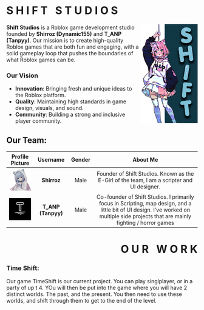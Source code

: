 <div class="shift-studios">
  <h1 align="left"><strong>S H I F T &nbsp; S T U D I O S</strong></h1>
</div>

<img align="right" src="assets/shiftVerticalAnime.png" height="260px"/> 

**Shift Studios** is a Roblox game development studio founded by **Shirroz (Dynamic155)** and **T_ANP (Tanpyy)**. Our mission is to
create high-quality Roblox games that are both fun and engaging, with a solid gameplay loop that pushes the boundaries
of what Roblox games can be.

### Our Vision
- **Innovation**: Bringing fresh and unique ideas to the Roblox platform.
- **Quality**: Maintaining high standards in game design, visuals, and sound.
- **Community**: Building a strong and inclusive player community.

## Our Team:

<table>
  <thead>
  <tr>
    <th>Profile Picture</th>
    <th>Username</th>
    <th>Gender</th>
    <th>About Me</th>
  </tr>
</thead>
<tbody>
    <tr>
      <td align="center">
        <img src="assets/profilePictures/shiroPFP.png" alt="Shirroz Profile Picture" width="100">
      </td>
      <td align="center"><strong>Shirroz</strong></td>
      <td align="center">Male</td>
      <td align="center">Founder of Shift Studios. Known as the E-Girl of the team, I am a scripter and UI designer.</td>
    </tr>
    <tr>
      <td align="center">
        <img src="assets/profilePictures/tanpPFP.png" alt="Tanpyy Profile Picture" width="100">
      </td>
      <td align="center"><strong>T_ANP (Tanpyy)</strong></td>
      <td align="center">Male</td>
      <td align="center">Co-founder of Shift Studios. I primarily focus in Scripting, map design, and a little bit of UI design. I've worked on multiple side projects that are mainly fighting / horror games</td>
    </tr>
  </tbody>
</table>


<div class="our-work">
  <h1 align="right"><strong>O U R &nbsp; W O R K</strong></h1>
</div>

### Time Shift:
Our game TimeShift is our current project. You can play singlplayer, or in a party of up t 4. YOu will then be put into the game where you will have 2 distinct worlds. The past, and the present. You then need to use these worlds, and shift through them to get to the end of the level.
